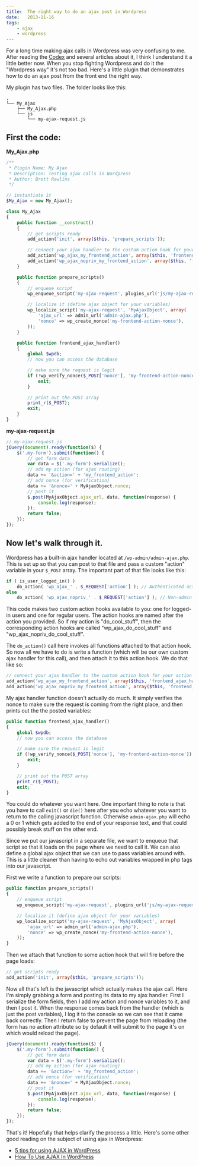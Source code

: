 ```yaml
---
title:  The right way to do an ajax post in Wordpress
date:   2013-11-16
tags:
    - ajax
    - wordpress
---
```


For a long time making ajax calls in Wordpress was very confusing to me. After reading the <a href="http://codex.wordpress.org/AJAX_in_Plugins" target="_blank">Codex</a> and several articles about it, I think I understand it a little better now. When you stop fighting Wordpress and do it the "Wordpress way" it's not too bad. Here's a little plugin that demonstrates how to do an ajax post from the front end the right way.

My plugin has two files. The folder looks like this:

```shell
.
└── My_Ajax
    ├── My_Ajax.php
    └── js
        └── my-ajax-request.js
```

## First the code:

**My_Ajax.php**

```php
/**
 * Plugin Name: My Ajax
 * Description: Testing ajax calls in Wordpress
 * Author: Brett Rawlins
 */

// instantiate it
$My_Ajax = new My_Ajax();

class My_Ajax
{
    public function __construct()
    {
        // get scripts ready
        add_action('init', array($this, 'prepare_scripts'));

        // connect your ajax handler to the custom action hook for your action
        add_action('wp_ajax_my_frontend_action', array($this, 'frontend_ajax_handler'));
        add_action('wp_ajax_nopriv_my_frontend_action', array($this, 'frontend_ajax_handler'));
    }

    public function prepare_scripts()
    {
        // enqueue script
        wp_enqueue_script('my-ajax-request', plugins_url('js/my-ajax-request.js', __FILE__), array('jquery'));

        // localize it (define ajax object for your variables)
        wp_localize_script('my-ajax-request', 'MyAjaxObject', array(
            'ajax_url' => admin_url('admin-ajax.php'),
            'nonce' => wp_create_nonce('my-frontend-action-nonce'),
        ));
    }

    public function frontend_ajax_handler()
    {
        global $wpdb;
        // now you can access the database

        // make sure the request is legit
        if (!wp_verify_nonce($_POST['nonce'], 'my-frontend-action-nonce')) {
            exit;
        }

        // print out the POST array
        print_r($_POST);
        exit;
    }
}
```

**my-ajax-request.js**

```javascript
// my-ajax-request.js
jQuery(document).ready(function($) {
    $('.my-form').submit(function() {
        // get form data
        var data = $('.my-form').serialize();
        // add my action (for ajax routing)
        data += '&action=' + 'my_frontend_action';
        // add nonce (for verification)
        data += '&nonce=' + MyAjaxObject.nonce;
        // post it
        $.post(MyAjaxObject.ajax_url, data, function(response) {
            console.log(response);
        });
        return false;
    });
});
```

## Now let's walk through it.

Wordpress has a built-in ajax handler located at `/wp-admin/admin-ajax.php`. This is set up so that you can post to that file and pass a custom "action" variable in your `$_POST` array. The important part of that file looks like this:

```php
if ( is_user_logged_in() )
    do_action( 'wp_ajax_' . $_REQUEST['action'] ); // Authenticated actions
else
    do_action( 'wp_ajax_nopriv_' . $_REQUEST['action'] ); // Non-admin actions
```

This code makes two custom action hooks available to you: one for logged-in users and one for regular users. The action hooks are named after the action you provided. So if my action is "do_cool_stuff", then the corresponding action hooks are called "wp_ajax_do_cool_stuff" and "wp_ajax_nopriv_do_cool_stuff".

The `do_action()` call here invokes all functions attached to that action hook. So now all we have to do is write a function (which will be our own custom ajax handler for this call), and then attach it to this action hook. We do that like so:

```php
// connect your ajax handler to the custom action hook for your action
add_action('wp_ajax_my_frontend_action', array($this, 'frontend_ajax_handler'));
add_action('wp_ajax_nopriv_my_frontend_action', array($this, 'frontend_ajax_handler'));
```

My ajax handler function doesn't actually do much. It simply verifies the nonce to make sure the request is coming from the right place, and then prints out the the posted variables:

```php
public function frontend_ajax_handler()
{
    global $wpdb;
    // now you can access the database

    // make sure the request is legit
    if (!wp_verify_nonce($_POST['nonce'], 'my-frontend-action-nonce')) {
        exit;
    }

    // print out the POST array
    print_r($_POST);
    exit;
}
```

You could do whatever you want here. One important thing to note is that you have to call `exit()` or `die()` here after you echo whatever you want to return to the calling javascript function. Otherwise `admin-ajax.php` will echo a 0 or 1 which gets added to the end of your response text, and that could possibly break stuff on the other end.

Since we put our javascript in a separate file, we want to enqueue that script so that it loads on the page where we need to call it. We can also define a global ajax object that we can use to pass variables around with. This is a little cleaner than having to echo out variables wrapped in php tags into our javascript.

First we write a function to prepare our scripts:

```php
public function prepare_scripts()
{
    // enqueue script
    wp_enqueue_script('my-ajax-request', plugins_url('js/my-ajax-request.js', __FILE__), array('jquery'));

    // localize it (define ajax object for your variables)
    wp_localize_script('my-ajax-request', 'MyAjaxObject', array(
        'ajax_url' => admin_url('admin-ajax.php'),
        'nonce' => wp_create_nonce('my-frontend-action-nonce'),
    ));
}
```

Then we attach that function to some action hook that will fire before the page loads:

```php
// get scripts ready
add_action('init', array($this, 'prepare_scripts'));
```

Now all that's left is the javascript which actually makes the ajax call. Here I'm simply grabbing a form and posting its data to my ajax handler. First I serialize the form fields, then I add my action and nonce variables to it, and then I post it. When the response comes back from the handler (which is just the post variables), I log it to the console so we can see that it came back correctly. Then I return false to prevent the page from reloading (the form has no action attribute so by default it will submit to the page it's on which would reload the page).

```javascript
jQuery(document).ready(function($) {
    $('.my-form').submit(function() {
        // get form data
        var data = $('.my-form').serialize();
        // add my action (for ajax routing)
        data += '&action=' + 'my_frontend_action';
        // add nonce (for verification)
        data += '&nonce=' + MyAjaxObject.nonce;
        // post it
        $.post(MyAjaxObject.ajax_url, data, function(response) {
            console.log(response);
        });
        return false;
    });
});
```

That's it! Hopefully that helps clarify the process a little. Here's some other good reading on the subject of using ajax in Wordpress:

- <a href="http://www.garyc40.com/2010/03/5-tips-for-using-ajax-in-wordpress/" target="_blank">5 tips for using AJAX in WordPress</a>
- <a href="http://wp.smashingmagazine.com/2011/10/18/how-to-use-ajax-in-wordpress/" target="_blank">How To Use AJAX In WordPress</a>
